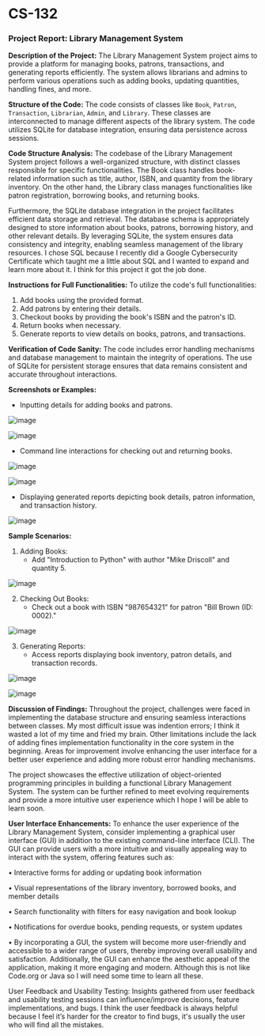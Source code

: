 # CS-132

### Project Report: Library Management System


**Description of the Project:**
The Library Management System project aims to provide a platform for managing books, patrons, transactions, and generating reports efficiently. The system allows librarians and admins to perform various operations such as adding books, updating quantities, handling fines, and more.

**Structure of the Code:**
The code consists of classes like `Book`, `Patron`, `Transaction`, `Librarian`, `Admin`, and `Library`. These classes are interconnected to manage different aspects of the library system. The code utilizes SQLite for database integration, ensuring data persistence across sessions.

**Code Structure Analysis:**
The codebase of the Library Management System project follows a well-organized structure, with distinct classes responsible for specific functionalities. The Book class handles book-related information such as title, author, ISBN, and quantity from the library inventory. On the other hand, the Library class manages functionalities like patron registration, borrowing books, and returning books.

Furthermore, the SQLite database integration in the project facilitates efficient data storage and retrieval. The database schema is appropriately designed to store information about books, patrons, borrowing history, and other relevant details. By leveraging SQLite, the system ensures data consistency and integrity, enabling seamless management of the library resources. I chose SQL because I recently did a Google Cybersecurity Certificate which taught me a little about SQL and I wanted to expand and learn more about it. I think for this project it got the job done.


**Instructions for Full Functionalities:**
To utilize the code's full functionalities:
1. Add books using the provided format.
2. Add patrons by entering their details.
3. Checkout books by providing the book's ISBN and the patron's ID.
4. Return books when necessary.
5. Generate reports to view details on books, patrons, and transactions.


**Verification of Code Sanity:**
The code includes error handling mechanisms and database management to maintain the integrity of operations. The use of SQLite for persistent storage ensures that data remains consistent and accurate throughout interactions.


**Screenshots or Examples:**
- Inputting details for adding books and patrons.
  
![image](https://github.com/Faahil/CS-132/assets/162076014/b01fb003-02cc-4b36-9eef-0caf1c1acb27)

![image](https://github.com/Faahil/CS-132/assets/162076014/3b443ddd-a671-4655-96c6-14caf1e2d840)


- Command line interactions for checking out and returning books.
  
 ![image](https://github.com/Faahil/CS-132/assets/162076014/bf983d0b-09b3-4570-a977-da6862b2b3f8)

![image](https://github.com/Faahil/CS-132/assets/162076014/17e915ec-c43e-46e6-9b45-33885380c8b8)

 
- Displaying generated reports depicting book details, patron information, and transaction history.
  
![image](https://github.com/Faahil/CS-132/assets/162076014/ee9960ec-3a11-431c-9c2e-18a9b27bed4f)



**Sample Scenarios:**
1. Adding Books:
   - Add "Introduction to Python" with author "Mike Driscoll" and quantity 5.


![image](https://github.com/Faahil/CS-132/assets/162076014/c6dac46e-4c84-4e2b-a15c-70e63518c89b)

 
2. Checking Out Books:
   - Check out a book with ISBN "987654321" for patron "Bill Brown (ID: 0002)."


![image](https://github.com/Faahil/CS-132/assets/162076014/e22a2509-70f6-4099-9fbe-abdd1b077e60)

 
3. Generating Reports:
   - Access reports displaying book inventory, patron details, and transaction records.
 
![image](https://github.com/Faahil/CS-132/assets/162076014/3a9d9e6f-1b33-4f82-bdab-2c4e2d3a0a21)


![image](https://github.com/Faahil/CS-132/assets/162076014/9084efba-c4b0-4488-bc25-6b26f97fd7f7)


 
**Discussion of Findings:**
Throughout the project, challenges were faced in implementing the database structure and ensuring seamless interactions between classes. My most difficult issue was indention errors; I think it wasted a lot of my time and fried my brain. Other limitations include the lack of adding fines implementation functionality in the core system in the beginning. Areas for improvement involve enhancing the user interface for a better user experience and adding more robust error handling mechanisms.


The project showcases the effective utilization of object-oriented programming principles in building a functional Library Management System. The system can be further refined to meet evolving requirements and provide a more intuitive user experience which I hope I will be able to learn soon. 


**User Interface Enhancements:**
To enhance the user experience of the Library Management System, consider implementing a graphical user interface (GUI) in addition to the existing command-line interface (CLI). The GUI can provide users with a more intuitive and visually appealing way to interact with the system, offering features such as:



•	Interactive forms for adding or updating book information

•	Visual representations of the library inventory, borrowed books, and member details

•	Search functionality with filters for easy navigation and book lookup

•	Notifications for overdue books, pending requests, or system updates

•	By incorporating a GUI, the system will become more user-friendly and accessible to a wider range of users, thereby improving overall usability and satisfaction. Additionally, the GUI can enhance the aesthetic appeal of the application, making it more engaging and modern. Although this is not like Code.org or Java so I will need some time to learn all these. 


User Feedback and Usability Testing: 
Insights gathered from user feedback and usability testing sessions can influence/improve decisions, feature implementations, and bugs. I think the user feedback is always helpful because I feel it’s harder for the creator to find bugs, it's usually the user who will find all the mistakes. 

